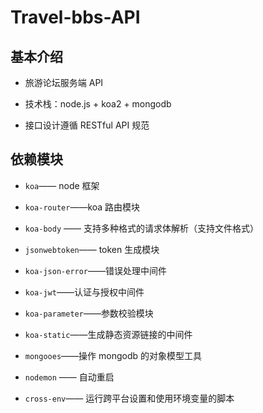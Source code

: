 # Travel-bbs-API

## 基本介绍

- 旅游论坛服务端 API

- 技术栈：node.js + koa2 + mongodb

- 接口设计遵循 RESTful API 规范

## 依赖模块

- `koa`—— node 框架
- `koa-router`——koa 路由模块

- `koa-body` —— 支持多种格式的请求体解析（支持文件格式）

- `jsonwebtoken`—— token 生成模块
- `koa-json-error`——错误处理中间件

- `koa-jwt`——认证与授权中间件
- `koa-parameter`——参数校验模块
- `koa-static`——生成静态资源链接的中间件

- `mongooes`——操作 mongodb 的对象模型工具



- `nodemon` —— 自动重启
- `cross-env`—— 运行跨平台设置和使用环境变量的脚本